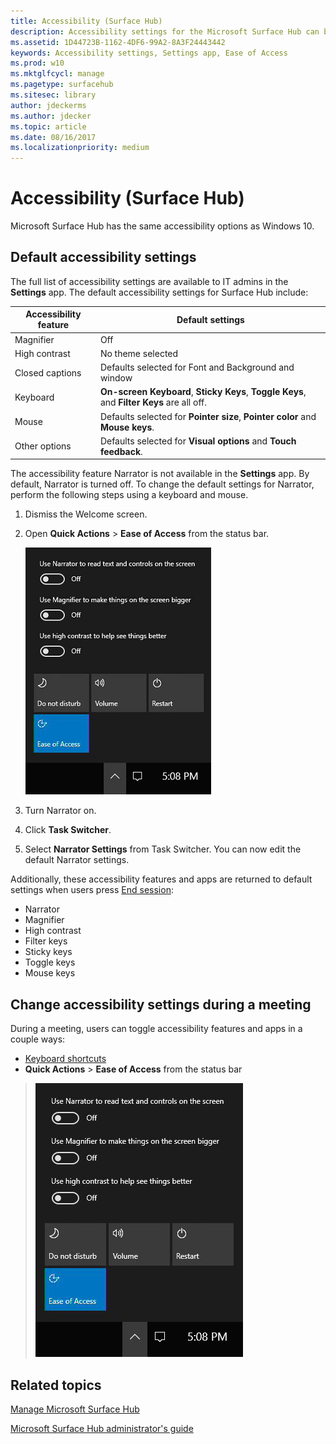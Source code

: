```yaml
---
title: Accessibility (Surface Hub)
description: Accessibility settings for the Microsoft Surface Hub can be changed by using the Settings app. You'll find them under Ease of Access. Your Surface Hub has the same accessibility options as Windows 10.
ms.assetid: 1D44723B-1162-4DF6-99A2-8A3F24443442
keywords: Accessibility settings, Settings app, Ease of Access
ms.prod: w10
ms.mktglfcycl: manage
ms.pagetype: surfacehub
ms.sitesec: library
author: jdeckerms
ms.author: jdecker
ms.topic: article
ms.date: 08/16/2017
ms.localizationpriority: medium
---
```


# Accessibility (Surface Hub)

Microsoft Surface Hub has the same accessibility options as Windows 10.


## Default accessibility settings

The full list of accessibility settings are available to IT admins in the **Settings** app. The default accessibility settings for Surface Hub include:

| Accessibility feature | Default settings  |
| --------------------- | ----------------- |
| Magnifier             | Off               |
| High contrast         | No theme selected |
| Closed captions       | Defaults selected for Font and Background and window |
| Keyboard              | **On-screen Keyboard**, **Sticky Keys**, **Toggle Keys**, and **Filter Keys** are all off. |
| Mouse                 | Defaults selected for **Pointer size**, **Pointer color** and **Mouse keys**. |
| Other options         | Defaults selected for **Visual options** and **Touch feedback**. |

The accessibility feature Narrator is not available in the **Settings** app. By default, Narrator is turned off. To change the default settings for Narrator, perform the following steps using a keyboard and mouse.

1. Dismiss the Welcome screen.
2. Open **Quick Actions** > **Ease of Access** from the status bar.

    ![Screenshot of Ease of Access tile](images/ease-of-access.png)
    
3. Turn Narrator on.
4. Click **Task Switcher**.
5. Select **Narrator Settings** from Task Switcher. You can now edit the default Narrator settings.

Additionally, these accessibility features and apps are returned to default settings when users press [End session](finishing-your-surface-hub-meeting.md):
- Narrator
- Magnifier
- High contrast
- Filter keys
- Sticky keys
- Toggle keys
- Mouse keys


## Change accessibility settings during a meeting

During a meeting, users can toggle accessibility features and apps in a couple ways:
- [Keyboard shortcuts](https://support.microsoft.com/en-us/help/13813/windows-10-microsoft-surface-hub-keyboard-shortcuts)
- **Quick Actions** > **Ease of Access** from the status bar

> ![Image showing Quick Action center on Surface Hub](images/sh-quick-action.png)


## Related topics

[Manage Microsoft Surface Hub](manage-surface-hub.md)

[Microsoft Surface Hub administrator's guide](surface-hub-administrators-guide.md)
